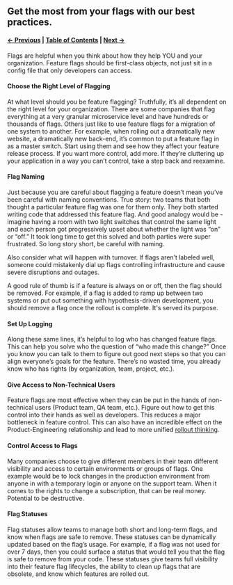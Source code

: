 ## Get the most from your flags with our best practices.

#### [← Previous](./4%20-%20Cleaning%20Up.md) | [Table of Contents](./README.md) | [Next →](6%20-%20Flags%20vs%20Branching.md)

Flags are helpful when you think about how they help YOU and your organization. Feature flags should be first-class objects, not just sit in a config file that only developers can access.

#### Choose the Right Level of Flagging
At what level should you be feature flagging? Truthfully, it’s all dependent on the right level for your organization. There are some companies that flag everything at a very granular microservice level and have hundreds or thousands of flags. Others just like to use feature flags for a migration of one system to another. For example, when rolling out a dramatically new website, a dramatically new back-end, it’s common to put a feature flag in as a master switch. Start using them and see how they affect your feature release process. If you want more control, add more. If they’re cluttering up your application in a way you can’t control, take a step back and reexamine.

#### Flag Naming
Just because you are careful about flagging a feature doesn’t mean you’ve been careful with naming conventions. True story: two teams that both thought a particular feature flag was one for them only. They both started writing code that addressed this feature flag. And good analogy would be - imagine having a room with two light switches that control the same light and each person got progressively upset about whether the light was “on” or “off.” It took long time to get this solved and both parties were super frustrated. So long story short, be careful with naming.

Also consider what will happen with turnover. If flags aren’t labeled well, someone could mistakenly dial up flags controlling infrastructure and cause severe disruptions and outages.

A good rule of thumb is if a feature is always on or off, then the flag should be removed. For example, if a flag is added to ramp up between two systems or put out something with hypothesis-driven development, you should remove a flag once the rollout is complete. It's served its purpose.

#### Set Up Logging
Along these same lines, it’s helpful to log who has changed feature flags. This can help you solve who the question of “who made this change?” Once you know you can talk to them to figure out good next steps so that you can align everyone’s goals for the feature. There’s no wasted time, you already know who has rights (by organization, team, project, etc.).

#### Give Access to Non-Technical Users
Feature flags are most effective when they can be put in the hands of non-technical users (Product team, QA team, etc.). Figure out how to get this control into their hands as well as developers. This reduces a major bottleneck in feature control. This can also have an incredible effect on the Product-Engineering relationship and lead to more unified [rollout thinking](https://launchdarkly.com/casestudies/upserve.html).

#### Control Access to Flags
Many companies choose to give different members in their team different visibility and access to certain environments or groups of flags. One example would be to lock changes in the production environment from anyone in with a temporary login or anyone on the support team. When it comes to the rights to change a subscription, that can be real money. Potential to be destructive.

#### Flag Statuses
Flag statuses allow teams to manage both short and long-term flags, and know when flags are safe to remove. These statuses can be dynamically updated based on the flag’s usage. For example, if a flag was not used for over 7 days, then you could surface a status that would tell you that the flag is safe to remove from your code. These statuses give teams full visibility into their feature flag lifecycles, the ability to clean up flags that are obsolete, and know which features are rolled out.
